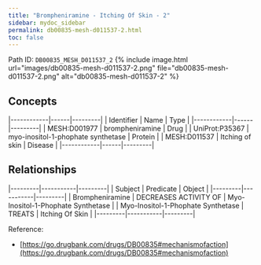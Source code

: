 ```yaml
---
title: "Brompheniramine - Itching Of Skin - 2"
sidebar: mydoc_sidebar
permalink: db00835-mesh-d011537-2.html
toc: false 
---
```



Path ID: `DB00835_MESH_D011537_2`
{% include image.html url="images/db00835-mesh-d011537-2.png" file="db00835-mesh-d011537-2.png" alt="db00835-mesh-d011537-2" %}

## Concepts

|------------|------|---------|
| Identifier | Name | Type    |
|------------|------|---------|
| MESH:D001977 | brompheniramine | Drug |
| UniProt:P35367 | myo-inositol-1-phophate synthetase | Protein |
| MESH:D011537 | Itching of skin | Disease |
|------------|------|---------|

## Relationships

|---------|-----------|---------|
| Subject | Predicate | Object  |
|---------|-----------|---------|
| Brompheniramine | DECREASES ACTIVITY OF | Myo-Inositol-1-Phophate Synthetase |
| Myo-Inositol-1-Phophate Synthetase | TREATS | Itching Of Skin |
|---------|-----------|---------|

Reference: 
  - [https://go.drugbank.com/drugs/DB00835#mechanismofaction](https://go.drugbank.com/drugs/DB00835#mechanismofaction)
